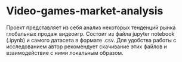 # Video-games-market-analysis
Проект представляет из себя анализ некоторых тенденций рынка глобальных продаж видеоигр. Состоит из файла jupyter notebook (.ipynb) и самого датасета в формате .csv. 
Для удобства работы с исследованием автор рекомендует скачивание этих файлов и взаимодействие с ними локальным образом. 
